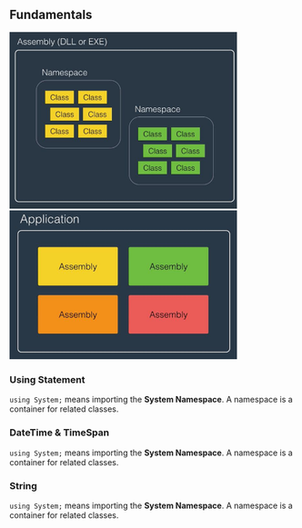 ## Fundamentals
<img src="./Pics/CSharp1.JPG" width="400"> <img src="./Pics/CSharp2.JPG" width="400">  
### Using Statement
```using System;``` means importing the __System Namespace__. A namespace is a container for related classes.

### DateTime & TimeSpan
```using System;``` means importing the __System Namespace__. A namespace is a container for related classes.
### String
```using System;``` means importing the __System Namespace__. A namespace is a container for related classes.
